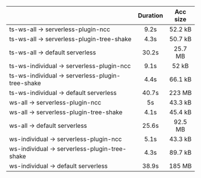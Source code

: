 |                                                  | Duration | Acc size |
| :----------------------------------------------- | :------: | :------: |
| ts-ws-all -> serverless-plugin-ncc               |   9.2s   |  52.2 kB |
| ts-ws-all -> serverless-plugin-tree-shake        |   4.3s   |  50.7 kB |
| ts-ws-all -> default serverless                  |   30.2s  |  25.7 MB |
| ts-ws-individual -> serverless-plugin-ncc        |   9.1s   |   52 kB  |
| ts-ws-individual -> serverless-plugin-tree-shake |   4.4s   |  66.1 kB |
| ts-ws-individual -> default serverless           |   40.7s  |  223 MB  |
| ws-all -> serverless-plugin-ncc                  |    5s    |  43.3 kB |
| ws-all -> serverless-plugin-tree-shake           |   4.1s   |  45.4 kB |
| ws-all -> default serverless                     |   25.6s  |  92.5 MB |
| ws-individual -> serverless-plugin-ncc           |   5.1s   |  43.3 kB |
| ws-individual -> serverless-plugin-tree-shake    |   4.3s   |  89.7 kB |
| ws-individual -> default serverless              |   38.9s  |  185 MB  |